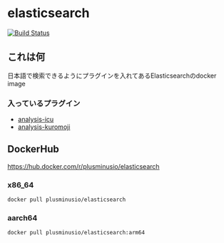# elasticsearch

[![Build Status](https://cloud.drone.io/api/badges/mstdn-plusminus-io/elasticsearch/status.svg)](https://cloud.drone.io/mstdn-plusminus-io/elasticsearch)

## これは何

日本語で検索できるようにプラグインを入れてあるElasticsearchのdocker image

### 入っているプラグイン

- [analysis-icu](https://www.elastic.co/guide/en/elasticsearch/plugins/current/analysis-icu.html)
- [analysis-kuromoji](https://www.elastic.co/guide/en/elasticsearch/plugins/current/analysis-kuromoji.html)

## DockerHub

https://hub.docker.com/r/plusminusio/elasticsearch

### x86_64

```sh
docker pull plusminusio/elasticsearch
```

### aarch64

```sh
docker pull plusminusio/elasticsearch:arm64
```